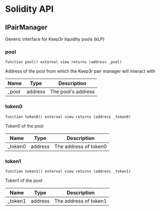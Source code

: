 # Solidity API

## IPairManager

Generic interface for Keep3r liquidity pools (kLP)

### pool

```solidity
function pool() external view returns (address _pool)
```

Address of the pool from which the Keep3r pair manager will interact with

| Name   | Type    | Description        |
| ------ | ------- | ------------------ |
| \_pool | address | The pool's address |

### token0

```solidity
function token0() external view returns (address _token0)
```

Token0 of the pool

| Name     | Type    | Description           |
| -------- | ------- | --------------------- |
| \_token0 | address | The address of token0 |

### token1

```solidity
function token1() external view returns (address _token1)
```

Token1 of the pool

| Name     | Type    | Description           |
| -------- | ------- | --------------------- |
| \_token1 | address | The address of token1 |
